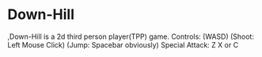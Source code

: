 # Down-Hill
,Down-Hill is a 2d third person player(TPP) game. Controls: (WASD) (Shoot: Left Mouse Click) (Jump: Spacebar obviously) Special Attack: Z X or C
